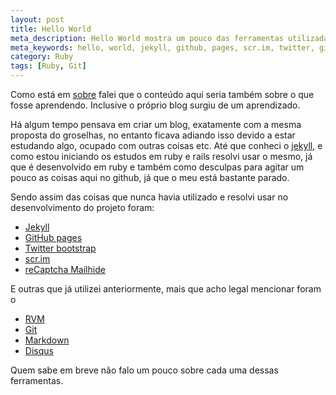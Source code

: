 ```yaml
---
layout: post
title: Hello World
meta_description: Hello World mostra um pouco das ferramentas utilizadas no desenvolvimento do blog.
meta_keywords: hello, world, jekyll, github, pages, scr.im, twitter, git, markdown
category: Ruby
tags: [Ruby, Git]
---
```


Como está em [sobre](/sobre.html "sobre o groselhas") falei que o conteúdo aqui seria também sobre o que fosse aprendendo. Inclusive o próprio blog surgiu de um aprendizado.

Há algum tempo pensava em criar um blog, exatamente com a mesma proposta do groselhas, no entanto ficava adiando isso devido a estar estudando algo, ocupado com outras coisas etc. Até que conheci o [jekyll](https://github.com/mojombo/jekyll "github do jekyll"), e como estou iniciando os estudos em ruby e rails resolvi usar o mesmo, já que é desenvolvido em ruby e também como desculpas para agitar um pouco as coisas aqui no github, já que o meu está bastante parado.

Sendo assim das coisas que nunca havia utilizado e resolvi usar no desenvolvimento do projeto foram:

* [Jekyll](https://github.com/mojombo/jekyll "github do jekyll")
* [GitHub pages](http://pages.github.com/ "crie páginas para seus repósitorios")
* [Twitter bootstrap](http://twitter.github.com/bootstrap/ "css e JavaScript para ajudar no desenvolvimento de seus projetos")
* [scr.im](http://scr.im/ "protege seu email de spammers")
* [reCaptcha Mailhide](http://www.google.com/recaptcha/mailhide/ "este também protege seu email de spammers")

E outras que já utilizei anteriormente, mais que acho legal mencionar foram o 

* [RVM](http://beginrescueend.com/ "gerencie multiplas versões de Ruby e sets de Gems")
* [Git](http://git-scm.com/ "excelente sistema de controle de versão, se não o melhor")
* [Markdown](http://daringfireball.net/projects/markdown/ "escreva markdown e transforme em HTML")
* [Disqus](http://disqus.com/ "plataforma de comentários")

Quem sabe em breve não falo um pouco sobre cada uma dessas ferramentas.